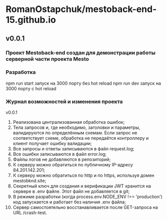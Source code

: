 # RomanOstapchuk/mestoback-end-15.github.io

## v0.0.1

### Проект Mestoback-end создан для демонстрации работы серверной части проекта Mesto

### Разработка

npm run start запуск на 3000 порту без hot reload
npm run dev запуск на 3000 порту с hot reload

### Журнал возможностей и изменения проекта 

v0.0.1
1) Реализована централизованная обработка ошибок;
2) Тела запросов и, где необходимо, заголовки и параметры, валидируются по определённым схемам. Если запрос не соответствует схеме, обработка не передаётся контроллеру и клиент получает ошибку валидации;
3) Все запросы и ответы записываются в файл request.log;
4) Все ошибки записываются в файл error.log;
5) Файлы логов не добавляются в репозиторий;
6) К серверу можно обратиться по публичному IP-адресу 84.201.142.201;
7) К серверу можно обратиться по http и по https, используя домен mestobknd.site;
8) Секретный ключ для создания и верификации JWT хранится на сервере в .env файле. Этот файл не добавляется в git;
9) В режиме разработки (когда process.env.NODE_ENV !== 'production') код запускается и работает без наличия .env файла;
10) Сервер самостоятельно восстанавливается после GET-запроса на URL /crash-test.
